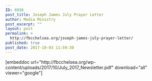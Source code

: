 ```yaml
---
ID: 6936
post_title: Joseph James July Prayer Letter
author: Media Ministry
post_excerpt: ""
layout: post
permalink: >
  http://fbcchelsea.org/joseph-james-july-prayer-letter/
published: true
post_date: 2017-10-03 11:59:30
---
```

<p>[embeddoc url="http://fbcchelsea.org/wp-content/uploads/2017/10/July_2017_Newsletter.pdf" download="all" viewer="google"]</p>